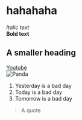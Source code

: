 # hahahaha
*Italic text*  
**Bold text**
## A smaller heading  
[Youtube](https://www.youtube.com/)  
![Panda](https://upload.wikimedia.org/wikipedia/commons/thumb/0/0f/Grosser_Panda.JPG/1200px-Grosser_Panda.JPG)
1. Yesterday is a bad day
2. Today is a bad day
3. Tomorrow is a bad day
> A quote
